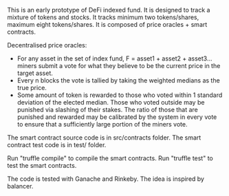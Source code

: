 This is an early prototype of DeFi indexed fund. It is designed to track a mixture of tokens and stocks. It tracks minimum two tokens/shares, maximum eight tokens/shares. It is composed of price oracles + smart contracts.

Decentralised price oracles:
- For any asset in the set of index fund, F = asset1 + asset2 + asset3...
miners submit a vote for what they believe to be the current price in the target asset.
- Every n blocks the vote is tallied by taking the weighted medians as the true price.
- Some amount of token is rewarded to those who voted within 1 standard deviation of the
elected median. Those who voted outside may be punished via slashing of their stakes. The
ratio of those that are punished and rewarded may be calibrated by the system in every vote to ensure that a sufficiently large portion of the miners vote.

The smart contract source code is in src/contracts folder.
The smart contract test code is in test/ folder.

Run "truffle compile" to compile the smart contracts.
Run "truffle test" to test the smart contracts.

The code is tested with Ganache and Rinkeby. The idea is inspired by balancer.
